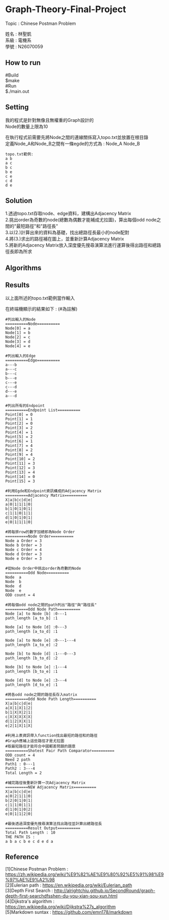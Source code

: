# Graph-Theory-Final-Project #
 
Topic : Chinese Postman Problem

姓名 : 林聖凱</br>
系級 : 電機系</br>
學號 : N26070059</br>

## How to run ##

#Build</br>
$make</br>
#Run</br>
$./main.out</br>

## Setting ##

我的程式是針對無像且無權重的Graph設計的</br>
Node的數量上限為10</br>

在執行程式前需要先將Node之間的連線關係寫入topo.txt並放置在根目錄</br>
定義Node_A和Node_B之間有一條egde的方式為 : Node_A Node_B</br>

```
topo.txt範例:
a b
a c
b c
b e
c e
c d
d e
```

## Solution ##

1.透過topo.txt存取node、edge資料，建構出Adjacency Matrix</br>
2.挑出order為奇數的node(總數為偶數才能補成尤拉圖)，算出每個odd node之間的"最短路徑"和"路徑長"</br>
3.以(2.)計算出來的資料為基礎，找出總路徑長最小的node配對</br>
4.將(3.)求出的路徑補在圖上，並重新計算Adjacency Matrix</br>
5.將新的Adjacency Matrix放入深度優先搜尋演算法進行運算後得出路徑和總路徑長即為所求</br>

## Algorithms ##



## Results ##
以上面所述的topo.txt範例當作輸入

在終端機顯示的結果如下 : 
(#為註解)
```
#列出輸入的Node
==========Node==========
Node[0] = a
Node[1] = b
Node[2] = c
Node[3] = d
Node[4] = e

#列出輸入的Edge
==========Edge==========
a---b
a---c
b---c
b---e
c---e
c---d
d---e
a---d

#列出所有的Endpoint
==========Endpoint List==========
Point[0] = 0
Point[1] = 1
Point[2] = 0
Point[3] = 2
Point[4] = 1
Point[5] = 2
Point[6] = 1
Point[7] = 4
Point[8] = 2
Point[9] = 4
Point[10] = 2
Point[11] = 3
Point[12] = 3
Point[13] = 4
Point[14] = 0
Point[15] = 3

#利用Egde和Endpoint資訊構成的Adjacency Matrix
==========Adjacency Matrix==========
X|a|b|c|d|e|
a|0|1|1|1|0|
b|1|0|1|0|1|
c|1|1|0|1|1|
d|1|0|1|0|1|
e|0|1|1|1|0|

#將每排row的數字加總即為Node Order
==========Node Order==========
Node a Order = 3
Node b Order = 3
Node c Order = 4
Node d Order = 3
Node e Order = 3

#從Node Order中挑出order為奇數的Node
==========Odd Node==========
Node  a
Node  b
Node  d
Node  e
ODD count = 4

#將每個odd node之間的path列出"路徑"與"路徑長"
==========Odd Node Path==========
Node [a] to Node [b] :0---1
path_length [a_to_b] :1

Node [a] to Node [d] :0---3
path_length [a_to_d] :1

Node [a] to Node [e] :0---1---4
path_length [a_to_e] :2

Node [b] to Node [d] :1---0---3
path_length [b_to_d] :2

Node [b] to Node [e] :1---4
path_length [b_to_e] :1

Node [d] to Node [e] :3---4
path_length [d_to_e] :1

#將各odd node之間的路徑長存入matrix
==========Odd Node Path Length==========
X|a|b|c|d|e|
a|X|1|X|1|2|
b|1|X|X|2|1|
c|X|X|X|X|X|
d|1|2|X|X|1|
e|2|1|X|1|X|

#利用上表資訊帶入function找出最短的路徑和的路徑
#Graph應補上這些路徑才是尤拉圖
#取最短路徑才能符合中國郵差問題的題意
==========Shotest Pair Path Comparator==========
ODD_count = 4
Need 2 path
Path1 : 0---1
Path2 : 3---4
Total Length = 2

#補完路徑後重新計算一次Adjacency Matrix
==========NEW Adjacency Matrix==========
X|a|b|c|d|e|
a|0|2|1|1|0|
b|2|0|1|0|1|
c|1|1|0|1|1|
d|1|0|1|0|2|
e|0|1|1|2|0|

#最後透過深度優先搜尋演算法找出路徑並計算出總路徑長
==========Result Output==========
Total Path Length : 10
THE PATH IS : 
a b a c b e c d e d a
```

## Reference ##
[1]Chinese Postman Problem : https://zh.wikipedia.org/wiki/%E9%82%AE%E9%80%92%E5%91%98%E9%97%AE%E9%A2%98</br>
[2]Eulerian path : https://en.wikipedia.org/wiki/Eulerian_path</br>
[3]Depth First Search : http://alrightchiu.github.io/SecondRound/graph-depth-first-searchdfsshen-du-you-xian-sou-xun.html</br>
[4]Dijkstra's algorithm : https://en.wikipedia.org/wiki/Dijkstra%27s_algorithm</br>
[5]Markdown suntax : https://github.com/emn178/markdown</br>
